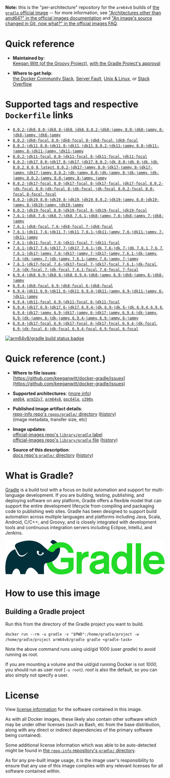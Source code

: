 <!--

********************************************************************************

WARNING:

    DO NOT EDIT "gradle/README.md"

    IT IS AUTO-GENERATED

    (from the other files in "gradle/" combined with a set of templates)

********************************************************************************

-->

**Note:** this is the "per-architecture" repository for the `arm64v8` builds of [the `gradle` official image](https://hub.docker.com/_/gradle) -- for more information, see ["Architectures other than amd64?" in the official images documentation](https://github.com/docker-library/official-images#architectures-other-than-amd64) and ["An image's source changed in Git, now what?" in the official images FAQ](https://github.com/docker-library/faq#an-images-source-changed-in-git-now-what).

# Quick reference

-	**Maintained by**:  
	[Keegan Witt (of the Groovy Project)](https://github.com/keeganwitt/docker-gradle), [with the Gradle Project's approval](https://discuss.gradle.org/t/official-docker-images/21159/8)

-	**Where to get help**:  
	[the Docker Community Slack](https://dockr.ly/comm-slack), [Server Fault](https://serverfault.com/help/on-topic), [Unix & Linux](https://unix.stackexchange.com/help/on-topic), or [Stack Overflow](https://stackoverflow.com/help/on-topic)

# Supported tags and respective `Dockerfile` links

-	[`8.0.2-jdk8`, `8.0-jdk8`, `8-jdk8`, `jdk8`, `8.0.2-jdk8-jammy`, `8.0-jdk8-jammy`, `8-jdk8-jammy`, `jdk8-jammy`](https://github.com/keeganwitt/docker-gradle/blob/064b6a1f5196be8bee922ff996a85993a02da6b2/jdk8/Dockerfile)
-	[`8.0.2-jdk8-focal`, `8.0-jdk8-focal`, `8-jdk8-focal`, `jdk8-focal`](https://github.com/keeganwitt/docker-gradle/blob/064b6a1f5196be8bee922ff996a85993a02da6b2/jdk8-focal/Dockerfile)
-	[`8.0.2-jdk11`, `8.0-jdk11`, `8-jdk11`, `jdk11`, `8.0.2-jdk11-jammy`, `8.0-jdk11-jammy`, `8-jdk11-jammy`, `jdk11-jammy`](https://github.com/keeganwitt/docker-gradle/blob/064b6a1f5196be8bee922ff996a85993a02da6b2/jdk11/Dockerfile)
-	[`8.0.2-jdk11-focal`, `8.0-jdk11-focal`, `8-jdk11-focal`, `jdk11-focal`](https://github.com/keeganwitt/docker-gradle/blob/064b6a1f5196be8bee922ff996a85993a02da6b2/jdk11-focal/Dockerfile)
-	[`8.0.2-jdk17`, `8.0-jdk17`, `8-jdk17`, `jdk17`, `8.0.2-jdk`, `8.0-jdk`, `8-jdk`, `jdk`, `8.0.2`, `8.0`, `8`, `latest`, `8.0.2-jdk17-jammy`, `8.0-jdk17-jammy`, `8-jdk17-jammy`, `jdk17-jammy`, `8.0.2-jdk-jammy`, `8.0-jdk-jammy`, `8-jdk-jammy`, `jdk-jammy`, `8.0.2-jammy`, `8.0-jammy`, `8-jammy`, `jammy`](https://github.com/keeganwitt/docker-gradle/blob/064b6a1f5196be8bee922ff996a85993a02da6b2/jdk17/Dockerfile)
-	[`8.0.2-jdk17-focal`, `8.0-jdk17-focal`, `8-jdk17-focal`, `jdk17-focal`, `8.0.2-jdk-focal`, `8.0-jdk-focal`, `8-jdk-focal`, `jdk-focal`, `8.0.2-focal`, `8.0-focal`, `8-focal`, `focal`](https://github.com/keeganwitt/docker-gradle/blob/064b6a1f5196be8bee922ff996a85993a02da6b2/jdk17-focal/Dockerfile)
-	[`8.0.2-jdk19`, `8.0-jdk19`, `8-jdk19`, `jdk19`, `8.0.2-jdk19-jammy`, `8.0-jdk19-jammy`, `8-jdk19-jammy`, `jdk19-jammy`](https://github.com/keeganwitt/docker-gradle/blob/064b6a1f5196be8bee922ff996a85993a02da6b2/jdk19/Dockerfile)
-	[`8.0.2-jdk19-focal`, `8.0-jdk19-focal`, `8-jdk19-focal`, `jdk19-focal`](https://github.com/keeganwitt/docker-gradle/blob/064b6a1f5196be8bee922ff996a85993a02da6b2/jdk19-focal/Dockerfile)
-	[`7.6.1-jdk8`, `7.6-jdk8`, `7-jdk8`, `7.6.1-jdk8-jammy`, `7.6-jdk8-jammy`, `7-jdk8-jammy`](https://github.com/keeganwitt/docker-gradle/blob/d67e322404924034e73ade97552ff7b1ffd6bbca/jdk8/Dockerfile)
-	[`7.6.1-jdk8-focal`, `7.6-jdk8-focal`, `7-jdk8-focal`](https://github.com/keeganwitt/docker-gradle/blob/d67e322404924034e73ade97552ff7b1ffd6bbca/jdk8-focal/Dockerfile)
-	[`7.6.1-jdk11`, `7.6-jdk11`, `7-jdk11`, `7.6.1-jdk11-jammy`, `7.6-jdk11-jammy`, `7-jdk11-jammy`](https://github.com/keeganwitt/docker-gradle/blob/d67e322404924034e73ade97552ff7b1ffd6bbca/jdk11/Dockerfile)
-	[`7.6.1-jdk11-focal`, `7.6-jdk11-focal`, `7-jdk11-focal`](https://github.com/keeganwitt/docker-gradle/blob/d67e322404924034e73ade97552ff7b1ffd6bbca/jdk11-focal/Dockerfile)
-	[`7.6.1-jdk17`, `7.6-jdk17`, `7-jdk17`, `7.6.1-jdk`, `7.6-jdk`, `7-jdk`, `7.6.1`, `7.6`, `7`, `7.6.1-jdk17-jammy`, `7.6-jdk17-jammy`, `7-jdk17-jammy`, `7.6.1-jdk-jammy`, `7.6-jdk-jammy`, `7-jdk-jammy`, `7.6.1-jammy`, `7.6-jammy`, `7-jammy`](https://github.com/keeganwitt/docker-gradle/blob/d67e322404924034e73ade97552ff7b1ffd6bbca/jdk17/Dockerfile)
-	[`7.6.1-jdk17-focal`, `7.6-jdk17-focal`, `7-jdk17-focal`, `7.6.1-jdk-focal`, `7.6-jdk-focal`, `7-jdk-focal`, `7.6.1-focal`, `7.6-focal`, `7-focal`](https://github.com/keeganwitt/docker-gradle/blob/d67e322404924034e73ade97552ff7b1ffd6bbca/jdk17-focal/Dockerfile)
-	[`6.9.4-jdk8`, `6.9-jdk8`, `6-jdk8`, `6.9.4-jdk8-jammy`, `6.9-jdk8-jammy`, `6-jdk8-jammy`](https://github.com/keeganwitt/docker-gradle/blob/71d126ec98c6eda90e1818a575486e461adef750/jdk8/Dockerfile)
-	[`6.9.4-jdk8-focal`, `6.9-jdk8-focal`, `6-jdk8-focal`](https://github.com/keeganwitt/docker-gradle/blob/71d126ec98c6eda90e1818a575486e461adef750/jdk8-focal/Dockerfile)
-	[`6.9.4-jdk11`, `6.9-jdk11`, `6-jdk11`, `6.9.4-jdk11-jammy`, `6.9-jdk11-jammy`, `6-jdk11-jammy`](https://github.com/keeganwitt/docker-gradle/blob/71d126ec98c6eda90e1818a575486e461adef750/jdk11/Dockerfile)
-	[`6.9.4-jdk11-focal`, `6.9-jdk11-focal`, `6-jdk11-focal`](https://github.com/keeganwitt/docker-gradle/blob/71d126ec98c6eda90e1818a575486e461adef750/jdk11-focal/Dockerfile)
-	[`6.9.4-jdk17`, `6.9-jdk17`, `6-jdk17`, `6.9.4-jdk`, `6.9-jdk`, `6-jdk`, `6.9.4`, `6.9`, `6`, `6.9.4-jdk17-jammy`, `6.9-jdk17-jammy`, `6-jdk17-jammy`, `6.9.4-jdk-jammy`, `6.9-jdk-jammy`, `6-jdk-jammy`, `6.9.4-jammy`, `6.9-jammy`, `6-jammy`](https://github.com/keeganwitt/docker-gradle/blob/71d126ec98c6eda90e1818a575486e461adef750/jdk17/Dockerfile)
-	[`6.9.4-jdk17-focal`, `6.9-jdk17-focal`, `6-jdk17-focal`, `6.9.4-jdk-focal`, `6.9-jdk-focal`, `6-jdk-focal`, `6.9.4-focal`, `6.9-focal`, `6-focal`](https://github.com/keeganwitt/docker-gradle/blob/71d126ec98c6eda90e1818a575486e461adef750/jdk17-focal/Dockerfile)

[![arm64v8/gradle build status badge](https://img.shields.io/jenkins/s/https/doi-janky.infosiftr.net/job/multiarch/job/arm64v8/job/gradle.svg?label=arm64v8/gradle%20%20build%20job)](https://doi-janky.infosiftr.net/job/multiarch/job/arm64v8/job/gradle/)

# Quick reference (cont.)

-	**Where to file issues**:  
	[https://github.com/keeganwitt/docker-gradle/issues](https://github.com/keeganwitt/docker-gradle/issues)

-	**Supported architectures**: ([more info](https://github.com/docker-library/official-images#architectures-other-than-amd64))  
	[`amd64`](https://hub.docker.com/r/amd64/gradle/), [`arm32v7`](https://hub.docker.com/r/arm32v7/gradle/), [`arm64v8`](https://hub.docker.com/r/arm64v8/gradle/), [`ppc64le`](https://hub.docker.com/r/ppc64le/gradle/), [`s390x`](https://hub.docker.com/r/s390x/gradle/)

-	**Published image artifact details**:  
	[repo-info repo's `repos/gradle/` directory](https://github.com/docker-library/repo-info/blob/master/repos/gradle) ([history](https://github.com/docker-library/repo-info/commits/master/repos/gradle))  
	(image metadata, transfer size, etc)

-	**Image updates**:  
	[official-images repo's `library/gradle` label](https://github.com/docker-library/official-images/issues?q=label%3Alibrary%2Fgradle)  
	[official-images repo's `library/gradle` file](https://github.com/docker-library/official-images/blob/master/library/gradle) ([history](https://github.com/docker-library/official-images/commits/master/library/gradle))

-	**Source of this description**:  
	[docs repo's `gradle/` directory](https://github.com/docker-library/docs/tree/master/gradle) ([history](https://github.com/docker-library/docs/commits/master/gradle))

# What is Gradle?

[Gradle](https://gradle.org/) is a build tool with a focus on build automation and support for multi-language development. If you are building, testing, publishing, and deploying software on any platform, Gradle offers a flexible model that can support the entire development lifecycle from compiling and packaging code to publishing web sites. Gradle has been designed to support build automation across multiple languages and platforms including Java, Scala, Android, C/C++, and Groovy, and is closely integrated with development tools and continuous integration servers including Eclipse, IntelliJ, and Jenkins.

![logo](https://raw.githubusercontent.com/docker-library/docs/c3d3ca6beed000f9ba6eabc98f3399158f520256/gradle/logo.png)

# How to use this image

## Building a Gradle project

Run this from the directory of the Gradle project you want to build.

`docker run --rm -u gradle -v "$PWD":/home/gradle/project -w /home/gradle/project arm64v8/gradle gradle <gradle-task>`

Note the above command runs using uid/gid 1000 (user *gradle*) to avoid running as root.

If you are mounting a volume and the uid/gid running Docker is not *1000*, you should run as user *root* (`-u root`). *root* is also the default, so you can also simply not specify a user.

# License

View [license information](https://gradle.org/license/) for the software contained in this image.

As with all Docker images, these likely also contain other software which may be under other licenses (such as Bash, etc from the base distribution, along with any direct or indirect dependencies of the primary software being contained).

Some additional license information which was able to be auto-detected might be found in [the `repo-info` repository's `gradle/` directory](https://github.com/docker-library/repo-info/tree/master/repos/gradle).

As for any pre-built image usage, it is the image user's responsibility to ensure that any use of this image complies with any relevant licenses for all software contained within.
